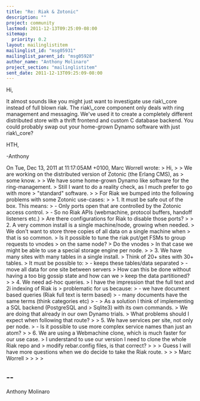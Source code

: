 ```yaml
---
title: "Re: Riak & Zotonic"
description: ""
project: community
lastmod: 2011-12-13T09:25:09-08:00
sitemap:
  priority: 0.2
layout: mailinglistitem
mailinglist_id: "msg05931"
mailinglist_parent_id: "msg05928"
author_name: "Anthony Molinaro"
project_section: "mailinglistitem"
sent_date: 2011-12-13T09:25:09-08:00
---
```


Hi,

 It almost sounds like you might just want to investigate use riak\\_core
instead of full blown riak. The riak\\_core component only deals with
ring management and messaging. We've used it to create a completely
different distributed store with a thrift frontend and custom C database
backend. You could probably swap out your home-grown Dynamo software
with just riak\\_core?

HTH,

-Anthony

On Tue, Dec 13, 2011 at 11:17:05AM +0100, Marc Worrell wrote:
&gt; Hi,
&gt; 
&gt; We are working on the distributed version of Zotonic (the Erlang CMS), as 
&gt; some know.
&gt; 
&gt; We have some home-grown Dynamo like software for the ring-management.
&gt; Still I want to do a reality check, as I much prefer to go with more 
&gt; "standard" software.
&gt; 
&gt; For Riak we bumped into the following problems with some Zotonic use-cases:
&gt; 
&gt; 1. It must be safe out of the box. This means:
&gt; - Only ports open that are controlled by the Zotonic access control.
&gt; - So no Riak APIs (webmachine, protocol buffers, handoff listeners etc.)
&gt; Are there configurations for Riak to disable those ports?
&gt; 
&gt; 2. A very common install is a single machine/node, growing when needed.
&gt; We don't want to store three copies of all data on a single machine when 
&gt; that is so common.
&gt; Is it possible to tune the riak put/get FSMs to group requests to vnodes 
&gt; on the same node?
&gt; Do the vnodes 
&gt; In that case we might be able to use a special storage engine per node.
&gt; 
&gt; 3. We have many sites with many tables in a single install.
&gt; Think of 20+ sites with 30+ tables.
&gt; It must be possible to:
&gt; - keeps these tables/data separated
&gt; - move all data for one site between servers
&gt; How can this be done without having a too big gossip state and how can we 
&gt; keep the data partitioned?
&gt; 
&gt; 4. We need ad-hoc queries. 
&gt; I have the impression that the full text and 2i indexing of Riak is 
&gt; problematic for us because:
&gt; - we have document based queries (Riak full text is term based)
&gt; - many documents have the same terms (think categories etc)
&gt; - 
&gt; As a solution I think of implementing a SQL backend (PostgreSQL and 
&gt; Sqlite3) with its own commands.
&gt; We are doing that already in our own Dynamo trials.
&gt; What problems should I expect when following that route?
&gt; 
&gt; 5. We have services per site, not only per node.
&gt; - Is it possible to use more complex service names than just an atom?
&gt; 
&gt; 6. We are using a Webmachine clone, which is much faster for our use case.
&gt; I understand to use our version I need to clone the whole Riak repo and 
&gt; modify rebar.config files, is that correct?
&gt; 
&gt; 
&gt; Guess I will have more questions when we do decide to take the Riak route.
&gt; 
&gt; 
&gt; Marc Worrell
&gt; 
&gt; 
&gt; 
&gt; 

-- 
------------------------------------------------------------------------
Anthony Molinaro 

